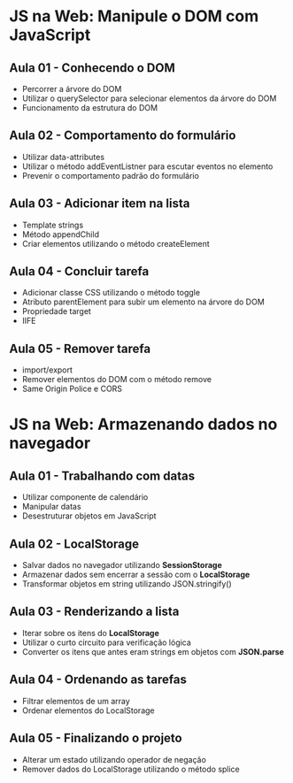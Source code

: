 # JS na Web: Manipule o DOM com JavaScript

## Aula 01 - Conhecendo o DOM

- Percorrer a árvore do DOM
- Utilizar o querySelector para selecionar elementos da árvore do DOM
- Funcionamento da estrutura do DOM

## Aula 02 - Comportamento do formulário

- Utilizar data-attributes
- Utilizar o método addEventListner para escutar eventos no elemento
- Prevenir o comportamento padrão do formulário

## Aula 03 - Adicionar item na lista

- Template strings
- Método appendChild
- Criar elementos utilizando o método createElement

## Aula 04 - Concluir tarefa

- Adicionar classe CSS utilizando o método toggle
- Atributo parentElement para subir um elemento na árvore do DOM
- Propriedade target
- IIFE

## Aula 05 - Remover tarefa

- import/export
- Remover elementos do DOM com o método remove
- Same Origin Police e CORS

# JS na Web: Armazenando dados no navegador

## Aula 01 - Trabalhando com datas

- Utilizar componente de calendário
- Manipular datas
- Desestruturar objetos em JavaScript

## Aula 02 - LocalStorage

- Salvar dados no navegador utilizando **SessionStorage**
- Armazenar dados sem encerrar a sessão com o **LocalStorage**
- Transformar objetos em string utilizando JSON.stringify()

## Aula 03 - Renderizando a lista

- Iterar sobre os itens do **LocalStorage**
- Utilizar o curto circuito para verificação lógica
- Converter os itens que antes eram strings em objetos com **JSON.parse**

## Aula 04 - Ordenando as tarefas

- Filtrar elementos de um array
- Ordenar elementos do LocalStorage

## Aula 05 - Finalizando o projeto

- Alterar um estado utilizando operador de negação
- Remover dados do LocalStorage utilizando o método splice
